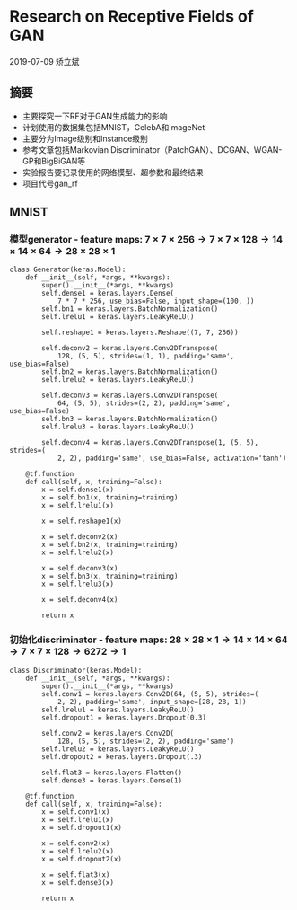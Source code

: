 # Research on Receptive Fields of GAN

2019-07-09 矫立斌

## 摘要

- 主要探究一下RF对于GAN生成能力的影响
- 计划使用的数据集包括MNIST，CelebA和ImageNet
- 主要分为Image级别和Instance级别
- 参考文章包括Markovian Discriminator（PatchGAN）、DCGAN、WGAN-GP和BigBiGAN等
- 实验报告要记录使用的网络模型、超参数和最终结果
- 项目代号gan_rf

## MNIST

### 模型generator - feature maps: $7 \times 7 \times 256 \rightarrow 7 \times 7 \times 128 \rightarrow 14 \times 14 \times 64 \rightarrow 28 \times 28 \times 1$

```
class Generator(keras.Model):
    def __init__(self, *args, **kwargs):
        super().__init__(*args, **kwargs)
        self.dense1 = keras.layers.Dense(
            7 * 7 * 256, use_bias=False, input_shape=(100, ))
        self.bn1 = keras.layers.BatchNormalization()
        self.lrelu1 = keras.layers.LeakyReLU()

        self.reshape1 = keras.layers.Reshape((7, 7, 256))

        self.deconv2 = keras.layers.Conv2DTranspose(
            128, (5, 5), strides=(1, 1), padding='same', use_bias=False)
        self.bn2 = keras.layers.BatchNormalization()
        self.lrelu2 = keras.layers.LeakyReLU()

        self.deconv3 = keras.layers.Conv2DTranspose(
            64, (5, 5), strides=(2, 2), padding='same', use_bias=False)
        self.bn3 = keras.layers.BatchNormalization()
        self.lrelu3 = keras.layers.LeakyReLU()

        self.deconv4 = keras.layers.Conv2DTranspose(1, (5, 5), strides=(
            2, 2), padding='same', use_bias=False, activation='tanh')

    @tf.function
    def call(self, x, training=False):
        x = self.dense1(x)
        x = self.bn1(x, training=training)
        x = self.lrelu1(x)

        x = self.reshape1(x)

        x = self.deconv2(x)
        x = self.bn2(x, training=training)
        x = self.lrelu2(x)

        x = self.deconv3(x)
        x = self.bn3(x, training=training)
        x = self.lrelu3(x)

        x = self.deconv4(x)

        return x
```

### 初始化discriminator - feature maps: $28 \times 28 \times 1 \rightarrow 14 \times 14 \times 64 \rightarrow 7 \times 7 \times 128 \rightarrow 6272 \rightarrow 1$

```
class Discriminator(keras.Model):
    def __init__(self, *args, **kwargs):
        super().__init__(*args, **kwargs)
        self.conv1 = keras.layers.Conv2D(64, (5, 5), strides=(
            2, 2), padding='same', input_shape=[28, 28, 1])
        self.lrelu1 = keras.layers.LeakyReLU()
        self.dropout1 = keras.layers.Dropout(0.3)

        self.conv2 = keras.layers.Conv2D(
            128, (5, 5), strides=(2, 2), padding='same')
        self.lrelu2 = keras.layers.LeakyReLU()
        self.dropout2 = keras.layers.Dropout(.3)

        self.flat3 = keras.layers.Flatten()
        self.dense3 = keras.layers.Dense(1)

    @tf.function
    def call(self, x, training=False):
        x = self.conv1(x)
        x = self.lrelu1(x)
        x = self.dropout1(x)

        x = self.conv2(x)
        x = self.lrelu2(x)
        x = self.dropout2(x)

        x = self.flat3(x)
        x = self.dense3(x)

        return x
```